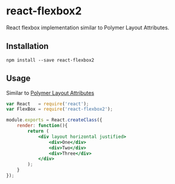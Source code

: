 # react-flexbox2
React flexbox implementation similar to Polymer Layout Attributes.

## Installation
```
npm install --save react-flexbox2
```

## Usage
Similar to [Polymer Layout Attributes](https://www.polymer-project.org/0.5/docs/polymer/layout-attrs.html)
```jsx
var React   = require('react');
var FlexBox = require('react-flexbox2');

module.exports = React.createClass({
    render: function(){
        return (
            <div layout horizontal justified>
                <div>One</div>
                <div>Two</div>
                <div>Three</div>
            </div>
        );
    }
});
```
